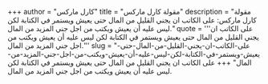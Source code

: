 +++
author = "كارل ماركس"
title = "مقولة كارل ماركس"
description = "مقولة كارل ماركس: على الكاتب ان يجني القليل من المال حتى يعيش ويستمر في الكتابة لكن ليس عليه أن يعيش ويكتب من اجل جني المزيد من المال."
quote = '''على الكاتب ان يجني القليل من المال حتى يعيش ويستمر في الكتابة لكن ليس عليه أن يعيش ويكتب من اجل جني المزيد من المال.'''
slug = "على-الكاتب-ان-يجني-القليل-من-المال-حتى-يعيش-ويستمر-في-الكتابة-لكن-ليس-عليه-أن-يعيش-ويكتب-من-اجل-جني-المزيد-من-المال"
+++
على الكاتب ان يجني القليل من المال حتى يعيش ويستمر في الكتابة لكن ليس عليه أن يعيش ويكتب من اجل جني المزيد من المال.
